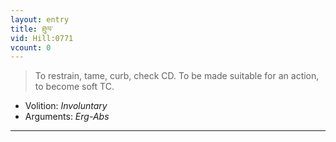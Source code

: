 ```yaml
---
layout: entry
title: ཐུལ་
vid: Hill:0771
vcount: 0
---
```

> To restrain, tame, curb, check CD\. To be made suitable for an action, to become soft TC\.

* Volition: _Involuntary_
* Arguments: _Erg-Abs_

---

